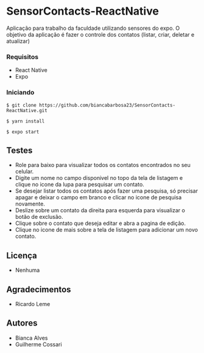 # SensorContacts-ReactNative
Aplicação para trabalho da faculdade utilizando sensores do expo.
O objetivo da aplicação é fazer o controle dos contatos (listar, criar, deletar e atualizar)

### Requisitos

- React Native
- Expo

### Iniciando

```
$ git clone https://github.com/biancabarbosa23/SensorContacts-ReactNative.git
```

```
$ yarn install
```

```
$ expo start
```

## Testes

- Role para baixo para visualizar todos os contatos encontrados no seu celular.
- Digite um nome no campo disponivel no topo da tela de listagem e clique no icone da lupa para pesquisar um contato.
- Se desejar listar todos os contatos após fazer uma pesquisa, só precisar apagar e deixar o campo em branco e clicar no icone de pesquisa novamente.
- Deslize sobre um contato da direita para esquerda para visualizar o botão de exclusão.
- Clique sobre o contato que deseja editar e abra a pagina de edição.
- Clique no icone de mais sobre a tela de listagem para adicionar um novo contato.

## Licença

- Nenhuma

## Agradecimentos

- Ricardo Leme

## Autores

- Bianca Alves
- Guilherme Cossari
